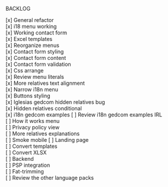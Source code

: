 BACKLOG

[x] General refactor  
[x] i18 menu working  
[x] Working contact form  
[x] Excel templates  
[x] Reorganize menus  
[x] Contact form styling  
[x] Contact form content  
[x] Contact form validation  
[x] Css arrange  
[x] Review menu literals  
[x] More relatives text alignment  
[x] Narrow i18n menu  
[x] Buttons styling  
[x] Iglesias gedcom hidden relatives bug  
[x] Hidden relatives conditional  
[x] i18n gedcom examples
[ ] Review i18n gedcom examples IRL  
[ ] How it works menu  
[ ] Privacy policy view  
[ ] More relatives explanations  
[ ] Smoke mobile
[ ] Landing page  
[ ] Convert templates  
[ ] Convert XLSX  
[ ] Backend  
[ ] PSP integration  
[ ] Fat-trimming  
[ ] Review the other language packs